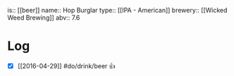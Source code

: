 is:: [[beer]]
name:: Hop Burglar
type:: [[IPA - American]]
brewery:: [[Wicked Weed Brewing]]
abv:: 7.6

# Log
- [x] [[2016-04-29]] #do/drink/beer 👍
